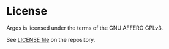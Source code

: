 # License

Argos is licensed under the terms of the GNU AFFERO GPLv3.

See [LICENSE file](https://framagit.org/framasoft/framaspace/argos/-/blob/main/LICENSE) on the repository.
